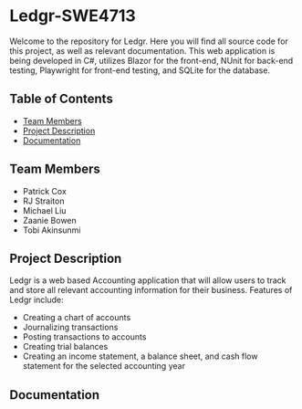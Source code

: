 # Ledgr-SWE4713
Welcome to the repository for Ledgr. Here you will find all source code for this project, as well as relevant documentation. This web application is being developed
in C#, utilizes Blazor for the front-end, NUnit for back-end testing, Playwright for front-end testing, and SQLite for the database.

## Table of Contents
- [Team Members](#team-members)
- [Project Description](#project-description)
- [Documentation](#documentation)

## Team Members
- Patrick Cox
- RJ Straiton
- Michael Liu
- Zaanie Bowen
- Tobi Akinsunmi

## Project Description
Ledgr is a web based Accounting application that will allow users to track and store all relevant accounting information for their business. Features of Ledgr include:
- Creating a chart of accounts
- Journalizing transactions
- Posting transactions to accounts
- Creating trial balances
- Creating an income statement, a balance sheet, and cash flow statement for the selected accounting year

## Documentation
